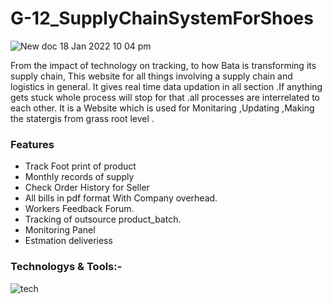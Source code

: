 # G-12_SupplyChainSystemForShoes
![New doc 18 Jan 2022 10 04 pm](https://user-images.githubusercontent.com/50474388/165930992-de4e01d0-eef5-4eff-b201-2e360154d6ab.jpg)

From the impact of technology on tracking, to how Bata is transforming its supply chain, This  website for all things involving a supply chain and logistics in general. It gives real time  data updation in all section .If anything gets stuck whole process will stop for that .all processes are interrelated to each other.  It is a Website which is used for Monitaring ,Updating ,Making the statergis from grass root level .

### Features
- Track Foot print of product 
- Monthly records of supply
- Check Order History for Seller
- All bills in pdf format With Company overhead.
- Workers Feedback Forum.
- Tracking of outsource product_batch.
- Monitoring Panel
- Estmation deliveriess

### Technologys & Tools:-
![tech](https://user-images.githubusercontent.com/50474388/120074995-1b0b2800-c0bd-11eb-82cc-ee33a7d3e6ad.png)

